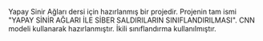 Yapay Sinir Ağları dersi için hazırlanmış bir projedir. 
Projenin tam ismi "YAPAY SİNİR AĞLARI İLE SİBER SALDIRILARIN SINIFLANDIRILMASI".
CNN modeli kullanarak hazırlanmıştır.
İkili sınıflandırma kullanılmıştır.
